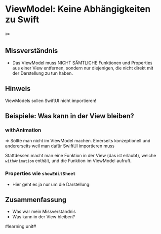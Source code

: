 # ViewModel: Keine Abhängigkeiten zu Swift
✂️

## Missverständnis

- Das ViewModel muss NICHT SÄMTLICHE Funktionen und Properties aus einer View entfernen, sondern nur diejenigen, die nicht direkt mit der Darstellung zu tun haben.

## Hinweis

ViewModels sollen SwiftUI nicht importieren!

## Beispiele: Was kann in der View bleiben?

### withAnimation

=\> Sollte man nicht im ViewModel machen. Einerseits konzeptionell und andererseits weil man dafür SwiftUI importieren muss

Stattdessen macht man eine Funktion in der View (das ist erlaubt), welche `withAnimation` enthält, und die Funktion im ViewModel aufruft.

### Properties wie `showEditSheet`

- Hier geht es ja nur um die Darstellung


## Zusammenfassung
- Was war mein Missverständnis
- Was kann in der View bleiben?

#learning unit#
